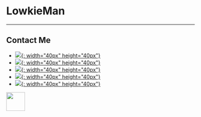 # LowkieMan
---
## Contact Me 
- [![](https://th.bing.com/th/id/R.6f9a03bd4554e5454de1c79f4c91aadf?rik=0c%2fLPEw2uBblNg&pid=ImgRaw&r=0){: width="40px" height="40px"}](https://www.linkedin.com/in/wilfredtinega)
- [![](https://th.bing.com/th/id/R.9c06c3b1bd6cc9e2d9eebcfdf0975019?rik=7186LRxOyYbqFA&pid=ImgRaw&r=0){: width="40px" height="40px"}](https://wa.me/254798732981)
- [![](https://imagepng.org/wp-content/uploads/2017/11/telegram-icone-icon.png){: width="40px" height="40px"}](https://facebook.com/tinegamamboleo)
- [![](https://th.bing.com/th/id/R.83e3cc297106767114f2c060f7f5fcbb?rik=FkFOcs3CThcCJQ&pid=ImgRaw&r=0){: width="40px" height="40px"}](https://facebook.com/tinegamamboleo)
- [![](https://toppng.com/public/uploads/preview/twitter-x-new-logo-round-icon-png-11692480241tdbz6jparr.webp){: width="40px" height="40px"}](https://x.com/tinegawilfred)

<img src="https://toppng.com/public/uploads/preview/twitter-x-new-logo-round-icon-png-11692480241tdbz6jparr.webp" style="width:50px; height:50px;">
